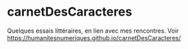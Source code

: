 # carnetDesCaracteres
Quelques essais littéraires, en lien avec mes rencontres. Voir https://humanitesnumeriques.github.io/carnetDesCaracteres/
